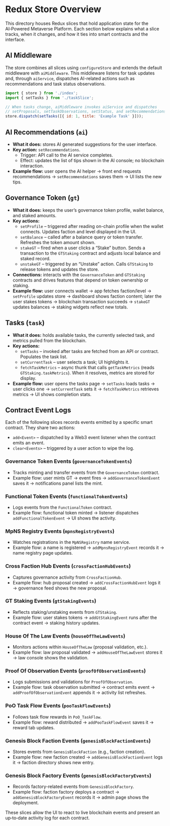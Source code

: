 # Redux Store Overview

This directory houses Redux slices that hold application state for the AI‑Powered Metaverse Platform. Each section below explains what a slice tracks, when it changes, and how it ties into smart contracts and the interface.

## AI Middleware
The store combines all slices using `configureStore` and extends the default middleware with `aiMiddleware`. This middleware listens for task updates and, through `aiService`, dispatches AI-related actions such as recommendations and task status observations.

```javascript
import { store } from './index';
import { setTasks } from './taskSlice';

// When tasks change, aiMiddleware invokes aiService and dispatches
// setProposals, setTaskObservations, setStatus, and setRecommendations.
store.dispatch(setTasks([{ id: 1, title: 'Example Task' }]));
```

## AI Recommendations (`ai`)
- **What it does:** stores AI generated suggestions for the user interface.
- **Key action:** `setRecommendations`.
  - Trigger: API call to the AI service completes.
  - Effect: updates the list of tips shown in the AI console; no blockchain interaction.
- **Example flow:** user opens the AI helper → front end requests recommendations → `setRecommendations` saves them → UI lists the new tips.

## Governance Token (`gt`)
- **What it does:** keeps the user’s governance token profile, wallet balance, and staked amounts.
- **Key actions:**
  - `setProfile` – triggered after reading on-chain profile when the wallet connects. Updates faction and level displayed in the UI.
  - `setBalance` – called after a balance query or token transfer. Refreshes the token amount shown.
  - `stakeGT` – fired when a user clicks a “Stake” button. Sends a transaction to the `GTStaking` contract and adjusts local balance and staked record.
  - `unstakeGT` – triggered by an “Unstake” action. Calls `GTStaking` to release tokens and updates the store.
- **Connections:** interacts with the `GovernanceToken` and `GTStaking` contracts and drives features that depend on token ownership or staking.
- **Example flow:** user connects wallet → app fetches faction/level → `setProfile` updates store → dashboard shows faction content; later the user stakes tokens → blockchain transaction succeeds → `stakeGT` updates balances → staking widgets reflect new totals.

## Tasks (`task`)
- **What it does:** holds available tasks, the currently selected task, and metrics pulled from the blockchain.
- **Key actions:**
  - `setTasks` – invoked after tasks are fetched from an API or contract. Populates the task list.
  - `setCurrentTask` – user selects a task; UI highlights it.
  - `fetchTaskMetrics` – async thunk that calls `getTaskMetrics` (reads `GTStaking.taskMetrics`). When it resolves, metrics are stored for display.
- **Example flow:** user opens the tasks page → `setTasks` loads tasks → user clicks one → `setCurrentTask` sets it → `fetchTaskMetrics` retrieves metrics → UI shows completion stats.

## Contract Event Logs
Each of the following slices records events emitted by a specific smart contract. They share two actions:
- `add<Event>` – dispatched by a Web3 event listener when the contract emits an event.
- `clear<Events>` – triggered by a user action to wipe the log.

### Governance Token Events (`governanceTokenEvents`)
- Tracks minting and transfer events from the `GovernanceToken` contract.
- Example flow: user mints GT → event fires → `addGovernanceTokenEvent` saves it → notifications panel lists the mint.

### Functional Token Events (`functionalTokenEvents`)
- Logs events from the `FunctionalToken` contract.
- Example flow: functional token minted → listener dispatches `addFunctionalTokenEvent` → UI shows the activity.

### MpNS Registry Events (`mpnsRegistryEvents`)
- Watches registrations in the `MpNSRegistry` name service.
- Example flow: a name is registered → `addMpnsRegistryEvent` records it → name registry page updates.

### Cross Faction Hub Events (`crossFactionHubEvents`)
- Captures governance activity from `CrossFactionHub`.
- Example flow: hub proposal created → `addCrossFactionHubEvent` logs it → governance feed shows the new proposal.

### GT Staking Events (`gtStakingEvents`)
- Reflects staking/unstaking events from `GTStaking`.
- Example flow: user stakes tokens → `addGtStakingEvent` runs after the contract event → staking history updates.

### House Of The Law Events (`houseOfTheLawEvents`)
- Monitors actions within `HouseOfTheLaw` (proposal validation, etc.).
- Example flow: law proposal validated → `addHouseOfTheLawEvent` stores it → law console shows the validation.

### Proof Of Observation Events (`proofOfObservationEvents`)
- Logs submissions and validations for `ProofOfObservation`.
- Example flow: task observation submitted → contract emits event → `addProofOfObservationEvent` appends it → activity list refreshes.

### PoO Task Flow Events (`pooTaskFlowEvents`)
- Follows task flow rewards in `PoO_TaskFlow`.
- Example flow: reward distributed → `addPooTaskFlowEvent` saves it → reward tab updates.

### Genesis Block Faction Events (`genesisBlockFactionEvents`)
- Stores events from `GenesisBlockFaction` (e.g., faction creation).
- Example flow: new faction created → `addGenesisBlockFactionEvent` logs it → faction directory shows new entry.

### Genesis Block Factory Events (`genesisBlockFactoryEvents`)
- Records factory-related events from `GenesisBlockFactory`.
- Example flow: faction factory deploys a contract → `addGenesisBlockFactoryEvent` records it → admin page shows the deployment.

These slices allow the UI to react to live blockchain events and present an up‑to‑date activity log for each contract.
